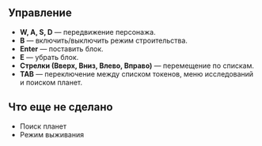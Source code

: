 ## Управление
- **W, A, S, D** — передвижение персонажа.
- **B** — включить/выключить режим строительства.
- **Enter** — поставить блок.
- **E** — убрать блок.
- **Стрелки (Вверх, Вниз, Влево, Вправо)** — перемещение по спискам.
- **TAB** — переключение между списком токенов, меню исследований и поиском планет.

## Что еще не сделано
- Поиск планет
- Режим выживания
